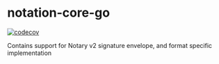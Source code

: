 # notation-core-go

[![codecov](https://codecov.io/gh/notatryproject/notation-core-go/branch/main/graph/badge.svg)](https://codecov.io/gh/notatryproject/notation-core-go)

Contains support for Notary v2 signature envelope, and format specific implementation
